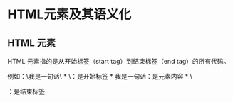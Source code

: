 # HTML元素及其语义化
## HTML 元素
<p>HTML 元素指的是从开始标签（start tag）到结束标签（end tag）的所有代码。</p>
例如：\<p\>我是一句话\</p\>
* \<p\>：是开始标签
* 我是一句话：是元素内容
* \<p/\>：是结束标签


